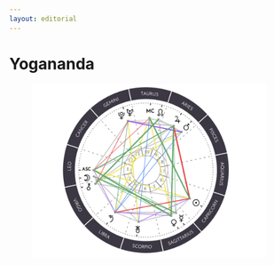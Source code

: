 ```yaml
---
layout: editorial
---
```


# Yogananda

<figure><img src="../../../../../../.gitbook/assets/Screen Shot 2023-02-09 at 9.10.43 AM.png" alt=""><figcaption></figcaption></figure>
